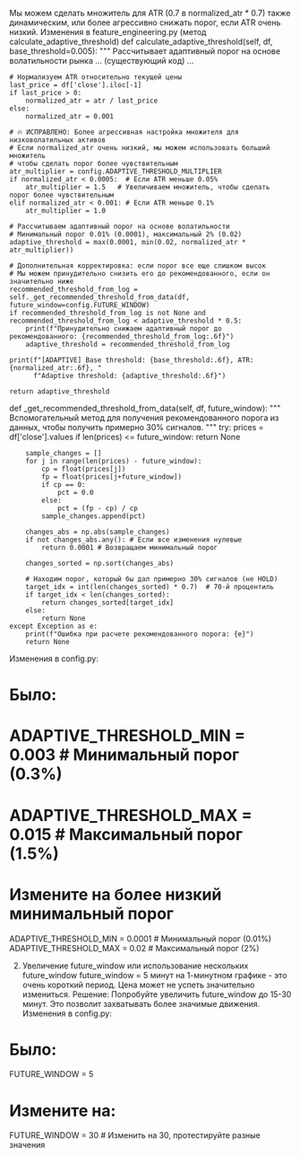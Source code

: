 
Мы можем сделать множитель для ATR (0.7 в normalized_atr * 0.7) также динамическим, или более агрессивно снижать порог, если ATR очень низкий.
Изменения в feature_engineering.py (метод calculate_adaptive_threshold)
def calculate_adaptive_threshold(self, df, base_threshold=0.005):
    """
    Рассчитывает адаптивный порог на основе волатильности рынка
    ... (существующий код) ...
    
    # Нормализуем ATR относительно текущей цены
    last_price = df['close'].iloc[-1]
    if last_price > 0:
        normalized_atr = atr / last_price
    else:
        normalized_atr = 0.001
    
    # 🔥 ИСПРАВЛЕНО: Более агрессивная настройка множителя для низковолатильных активов
    # Если normalized_atr очень низкий, мы можем использовать больший множитель
    # чтобы сделать порог более чувствительным
    atr_multiplier = config.ADAPTIVE_THRESHOLD_MULTIPLIER
    if normalized_atr < 0.0005:  # Если ATR меньше 0.05%
        atr_multiplier = 1.5   # Увеличиваем множитель, чтобы сделать порог более чувствительным
    elif normalized_atr < 0.001: # Если ATR меньше 0.1%
        atr_multiplier = 1.0
        
    # Рассчитываем адаптивный порог на основе волатильности
    # Минимальный порог 0.01% (0.0001), максимальный 2% (0.02)
    adaptive_threshold = max(0.0001, min(0.02, normalized_atr * atr_multiplier))
    
    # Дополнительная корректировка: если порог все еще слишком высок
    # Мы можем принудительно снизить его до рекомендованного, если он значительно ниже
    recommended_threshold_from_log = self._get_recommended_threshold_from_data(df, future_window=config.FUTURE_WINDOW)
    if recommended_threshold_from_log is not None and recommended_threshold_from_log < adaptive_threshold * 0.5:
        print(f"Принудительно снижаем адаптивный порог до рекомендованного: {recommended_threshold_from_log:.6f}")
        adaptive_threshold = recommended_threshold_from_log
        
    print(f"[ADAPTIVE] Base threshold: {base_threshold:.6f}, ATR: {normalized_atr:.6f}, "
          f"Adaptive threshold: {adaptive_threshold:.6f}")
    
    return adaptive_threshold

def _get_recommended_threshold_from_data(self, df, future_window):
    """
    Вспомогательный метод для получения рекомендованного порога из данных,
    чтобы получить примерно 30% сигналов.
    """
    try:
        prices = df['close'].values
        if len(prices) <= future_window:
            return None
            
        sample_changes = []
        for j in range(len(prices) - future_window):
            cp = float(prices[j])
            fp = float(prices[j+future_window])
            if cp == 0:
                pct = 0.0
            else:
                pct = (fp - cp) / cp
            sample_changes.append(pct)
        
        changes_abs = np.abs(sample_changes)
        if not changes_abs.any(): # Если все изменения нулевые
            return 0.0001 # Возвращаем минимальный порог
            
        changes_sorted = np.sort(changes_abs)
        
        # Находим порог, который бы дал примерно 30% сигналов (не HOLD)
        target_idx = int(len(changes_sorted) * 0.7)  # 70-й процентиль
        if target_idx < len(changes_sorted):
            return changes_sorted[target_idx]
        else:
            return None
    except Exception as e:
        print(f"Ошибка при расчете рекомендованного порога: {e}")
        return None

Изменения в config.py:
# Было:
# ADAPTIVE_THRESHOLD_MIN = 0.003   # Минимальный порог (0.3%)
# ADAPTIVE_THRESHOLD_MAX = 0.015   # Максимальный порог (1.5%)

# Измените на более низкий минимальный порог
ADAPTIVE_THRESHOLD_MIN = 0.0001  # Минимальный порог (0.01%)
ADAPTIVE_THRESHOLD_MAX = 0.02    # Максимальный порог (2%)

2. Увеличение future_window или использование нескольких future_window
future_window = 5 минут на 1-минутном графике - это очень короткий период. Цена может не успеть значительно измениться.
Решение: Попробуйте увеличить future_window до 15-30 минут.
Это позволит захватывать более значимые движения.
Изменения в config.py:
# Было:
FUTURE_WINDOW = 5

# Измените на:
FUTURE_WINDOW = 30 # Изменить на 30, протестируйте разные значения
